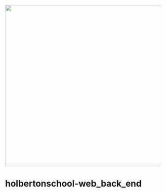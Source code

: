 <p align="center">
<img width="520" align="center" altlt="Image" src="https://github.com/user-attachments/assets/d9345bb4-6d5d-4f6a-9216-6a8476983e19" />
</p>

# holbertonschool-web_back_end


